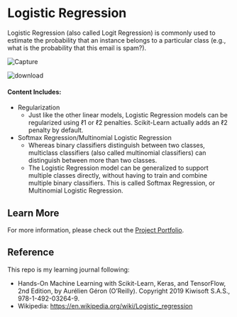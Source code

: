 # Logistic Regression

Logistic Regression (also called Logit Regression) is commonly used to estimate the probability that an instance belongs to a particular class (e.g., what is the probability that this email is spam?).

![Capture](https://user-images.githubusercontent.com/44503223/129356062-46bfbd24-f529-404e-9952-5bddf1d6ff43.PNG)


![download](https://user-images.githubusercontent.com/44503223/127791357-2d1aa4d4-44c8-4e72-a8aa-fba5cc6838ec.png)

#### Content Includes:
- Regularization
  - Just like the other linear models, Logistic Regression models can be regularized using ℓ1 or ℓ2 penalties. Scikit-Learn actually adds an ℓ2 penalty by default.
- Softmax Regression/Multinomial Logistic Regression
  - Whereas binary classifiers distinguish between two classes, multiclass classifiers (also called multinomial classifiers) can distinguish between more than two classes.
  - The Logistic Regression model can be generalized to support multiple classes directly, without having to train and combine multiple binary classifiers. This is called Softmax Regression, or Multinomial Logistic Regression.

## Learn More

For more information, please check out the [Project Portfolio](https://tingting0618.github.io).

## Reference

This repo is my learning journal following:
- Hands-On Machine Learning with Scikit-Learn, Keras, and TensorFlow, 2nd Edition, by Aurélien Géron (O’Reilly). Copyright 2019 Kiwisoft S.A.S., 978-1-492-03264-9.
- Wikipedia: https://en.wikipedia.org/wiki/Logistic_regression
